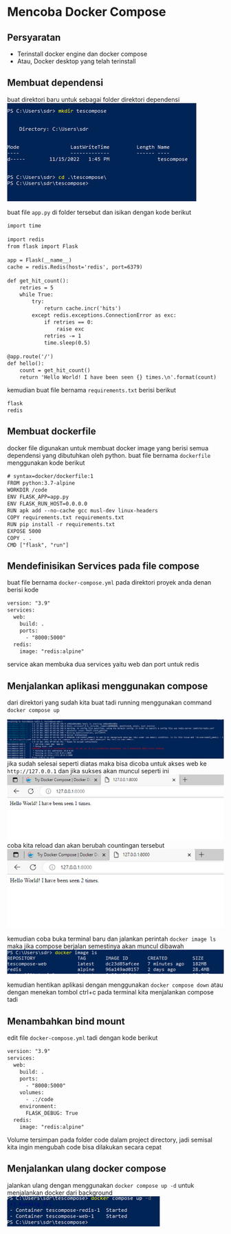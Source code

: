 # Mencoba Docker Compose

## Persyaratan
- Terinstall docker engine dan docker compose
- Atau, Docker desktop yang telah terinstall

## Membuat dependensi

buat direktori baru untuk sebagai folder direktori dependensi
![](images/1.PNG)

buat file `app.py` di folder tersebut dan isikan dengan kode berikut

```
import time

import redis
from flask import Flask

app = Flask(__name__)
cache = redis.Redis(host='redis', port=6379)

def get_hit_count():
    retries = 5
    while True:
        try:
            return cache.incr('hits')
        except redis.exceptions.ConnectionError as exc:
            if retries == 0:
                raise exc
            retries -= 1
            time.sleep(0.5)

@app.route('/')
def hello():
    count = get_hit_count()
    return 'Hello World! I have been seen {} times.\n'.format(count)

```

kemudian buat file bernama `requirements.txt` berisi berikut

```
flask
redis
```

## Membuat dockerfile

docker file digunakan untuk membuat docker image yang berisi semua dependensi yang dibutuhkan oleh python.
buat file bernama `dockerfile` menggunakan kode berikut

```
# syntax=docker/dockerfile:1
FROM python:3.7-alpine
WORKDIR /code
ENV FLASK_APP=app.py
ENV FLASK_RUN_HOST=0.0.0.0
RUN apk add --no-cache gcc musl-dev linux-headers
COPY requirements.txt requirements.txt
RUN pip install -r requirements.txt
EXPOSE 5000
COPY . .
CMD ["flask", "run"]
```

## Mendefinisikan Services pada file compose

buat file bernama `docker-compose.yml` pada direktori proyek anda denan berisi kode

```
version: "3.9"
services:
  web:
    build: .
    ports:
      - "8000:5000"
  redis:
    image: "redis:alpine"

```

service akan membuka dua services yaitu web dan port untuk redis

## Menjalankan aplikasi menggunakan compose

dari direktori yang sudah kita buat tadi running menggunakan command `docker compose up`

![](images/2.PNG)
jika sudah selesai seperti diatas maka bisa dicoba untuk akses web ke `http://127.0.0.1`
dan jika sukses akan muncul seperti ini
![](images/3.PNG)
coba kita reload dan akan berubah countingan tersebut
![](images/4.PNG)

kemudian coba buka terminal baru dan jalankan perintah `docker image ls`
maka jika compose berjalan semestinya akan muncul dibawah
![](images/5.PNG)

kemudian hentikan aplikasi dengan menggunakan `docker compose down` atau dengan menekan tombol ctrl+c pada terminal kita menjalankan compose tadi

## Menambahkan bind mount

edit file `docker-compose.yml` tadi dengan kode berikut

```
version: "3.9"
services:
  web:
    build: .
    ports:
      - "8000:5000"
    volumes:
      - .:/code
    environment:
      FLASK_DEBUG: True
  redis:
    image: "redis:alpine"
```
Volume tersimpan pada folder code dalam project directory, jadi semisal kita ingin mengubah code bisa dilakukan secara cepat

## Menjalankan ulang docker compose

jalankan ulang dengan menggunakan `docker compose up -d` untuk menjalankan docker dari background
![](images/6.PNG)



